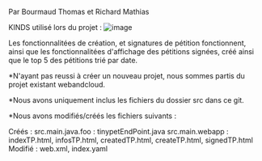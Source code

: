 

Par Bourmaud Thomas et Richard Mathias

KINDS utilisé lors du projet :
![image](https://user-images.githubusercontent.com/73703314/231209521-b9039fed-224b-48bb-947c-4b6d2bd525b9.png)

Les fonctionnalitées de création, et signatures de pétition fonctionnent, ainsi que les fonctionnalitées d'affichage des pétitions signées, créé ainsi que le top 5 des pétitions trié par date.

*N'ayant pas reussi à créer un nouveau projet, nous sommes partis du projet existant webandcloud.

*Nous avons uniquement inclus les fichiers du dossier src dans ce git.

*Nous avons modifiés/créés les fichiers suivants : 

Créés  : 
src.main.java.foo : tinypetEndPoint.java 
src.main.webapp : indexTP.html, infosTP.html, createdTP.html, createTP.html, signedTP.html
Modifié : web.xml, index.yaml

